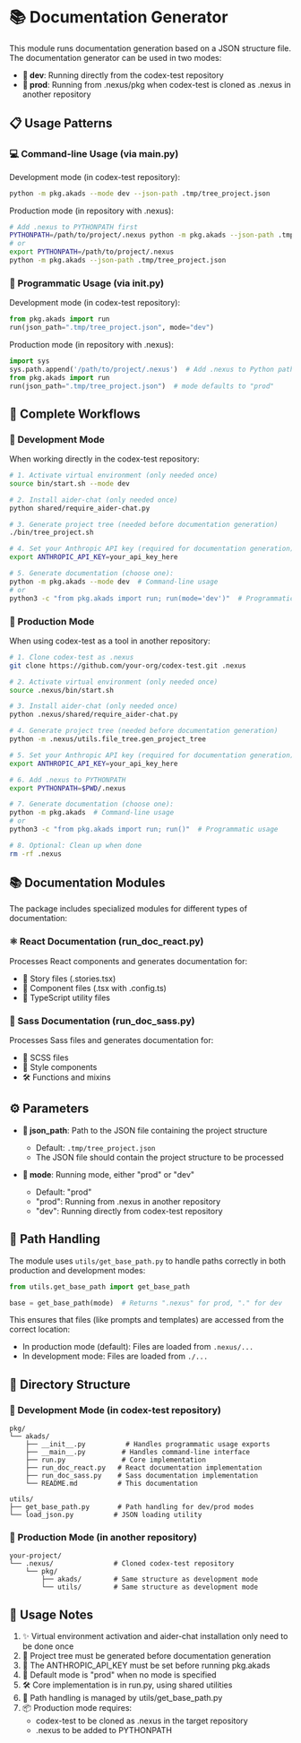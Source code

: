 # 📚 Documentation Generator

This module runs documentation generation based on a JSON structure file. The documentation generator can be used in two modes:
- **🔧 dev**: Running directly from the codex-test repository
- **🚀 prod**: Running from .nexus/pkg when codex-test is cloned as .nexus in another repository

## 📋 Usage Patterns

### 💻 Command-line Usage (via __main__.py)

Development mode (in codex-test repository):
```bash
python -m pkg.akads --mode dev --json-path .tmp/tree_project.json
```

Production mode (in repository with .nexus):
```bash
# Add .nexus to PYTHONPATH first
PYTHONPATH=/path/to/project/.nexus python -m pkg.akads --json-path .tmp/tree_project.json
# or
export PYTHONPATH=/path/to/project/.nexus
python -m pkg.akads --json-path .tmp/tree_project.json
```

### 🔧 Programmatic Usage (via __init__.py)

Development mode (in codex-test repository):
```python
from pkg.akads import run
run(json_path=".tmp/tree_project.json", mode="dev")
```

Production mode (in repository with .nexus):
```python
import sys
sys.path.append('/path/to/project/.nexus')  # Add .nexus to Python path
from pkg.akads import run
run(json_path=".tmp/tree_project.json")  # mode defaults to "prod"
```

## 🚀 Complete Workflows

### 🔧 Development Mode

When working directly in the codex-test repository:

```bash
# 1. Activate virtual environment (only needed once)
source bin/start.sh --mode dev

# 2. Install aider-chat (only needed once)
python shared/require_aider-chat.py

# 3. Generate project tree (needed before documentation generation)
./bin/tree_project.sh

# 4. Set your Anthropic API key (required for documentation generation)
export ANTHROPIC_API_KEY=your_api_key_here

# 5. Generate documentation (choose one):
python -m pkg.akads --mode dev  # Command-line usage
# or
python3 -c "from pkg.akads import run; run(mode='dev')"  # Programmatic usage
```

### 🚀 Production Mode

When using codex-test as a tool in another repository:

```bash
# 1. Clone codex-test as .nexus
git clone https://github.com/your-org/codex-test.git .nexus

# 2. Activate virtual environment (only needed once)
source .nexus/bin/start.sh

# 3. Install aider-chat (only needed once)
python .nexus/shared/require_aider-chat.py

# 4. Generate project tree (needed before documentation generation)
python -m .nexus/utils.file_tree.gen_project_tree

# 5. Set your Anthropic API key (required for documentation generation)
export ANTHROPIC_API_KEY=your_api_key_here

# 6. Add .nexus to PYTHONPATH
export PYTHONPATH=$PWD/.nexus

# 7. Generate documentation (choose one):
python -m pkg.akads  # Command-line usage
# or
python3 -c "from pkg.akads import run; run()"  # Programmatic usage

# 8. Optional: Clean up when done
rm -rf .nexus
```

## 📚 Documentation Modules

The package includes specialized modules for different types of documentation:

### ⚛️ React Documentation (run_doc_react.py)
Processes React components and generates documentation for:
- 📖 Story files (.stories.tsx)
- 🔧 Component files (.tsx with .config.ts)
- 📝 TypeScript utility files

### 🎨 Sass Documentation (run_doc_sass.py)
Processes Sass files and generates documentation for:
- 🎯 SCSS files
- 🔧 Style components
- 🛠️ Functions and mixins

## ⚙️ Parameters

- **📄 json_path**: Path to the JSON file containing the project structure
  - Default: `.tmp/tree_project.json`
  - The JSON file should contain the project structure to be processed

- **🔧 mode**: Running mode, either "prod" or "dev"
  - Default: "prod"
  - "prod": Running from .nexus in another repository
  - "dev": Running directly from codex-test repository

## 🔄 Path Handling

The module uses `utils/get_base_path.py` to handle paths correctly in both production and development modes:

```python
from utils.get_base_path import get_base_path

base = get_base_path(mode)  # Returns ".nexus" for prod, "." for dev
```

This ensures that files (like prompts and templates) are accessed from the correct location:
- In production mode (default): Files are loaded from `.nexus/...`
- In development mode: Files are loaded from `./...`

## 📁 Directory Structure

### 🔧 Development Mode (in codex-test repository)
```
pkg/
└── akads/
    ├── __init__.py          # Handles programmatic usage exports
    ├── __main__.py         # Handles command-line interface
    ├── run.py              # Core implementation
    ├── run_doc_react.py   # React documentation implementation
    ├── run_doc_sass.py    # Sass documentation implementation
    └── README.md          # This documentation

utils/
├── get_base_path.py       # Path handling for dev/prod modes
└── load_json.py          # JSON loading utility
```

### 🚀 Production Mode (in another repository)
```
your-project/
└── .nexus/               # Cloned codex-test repository
    └── pkg/
        ├── akads/        # Same structure as development mode
        └── utils/        # Same structure as development mode
```

## 📝 Usage Notes

1. ✨ Virtual environment activation and aider-chat installation only need to be done once
2. 🔄 Project tree must be generated before documentation generation
3. 🔑 The ANTHROPIC_API_KEY must be set before running pkg.akads
4. 🚀 Default mode is "prod" when no mode is specified
5. 🛠️ Core implementation is in run.py, using shared utilities
6. 🔧 Path handling is managed by utils/get_base_path.py
7. 📦 Production mode requires:
   - codex-test to be cloned as .nexus in the target repository
   - .nexus to be added to PYTHONPATH
